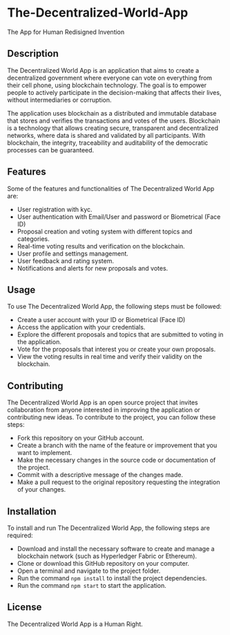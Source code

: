 # The-Decentralized-World-App

The App for Human Redisigned Invention


## Description

The Decentralized World App is an application that aims to create a decentralized government where everyone can vote on everything from their cell phone, using blockchain technology. The goal is to empower people to actively participate in the decision-making that affects their lives, without intermediaries or corruption.

The application uses blockchain as a distributed and immutable database that stores and verifies the transactions and votes of the users. Blockchain is a technology that allows creating secure, transparent and decentralized networks, where data is shared and validated by all participants. With blockchain, the integrity, traceability and auditability of the democratic processes can be guaranteed.

## Features

Some of the features and functionalities of The Decentralized World App are:

- User registration with kyc.
- User authentication with Email/User and password or Biometrical (Face ID)
- Proposal creation and voting system with different topics and categories.
- Real-time voting results and verification on the blockchain.
- User profile and settings management.
- User feedback and rating system.
- Notifications and alerts for new proposals and votes.

## Usage

To use The Decentralized World App, the following steps must be followed:

- Create a user account with your ID or Biometrical (Face ID)
- Access the application with your credentials.
- Explore the different proposals and topics that are submitted to voting in the application.
- Vote for the proposals that interest you or create your own proposals.
- View the voting results in real time and verify their validity on the blockchain.

## Contributing

The Decentralized World App is an open source project that invites collaboration from anyone interested in improving the application or contributing new ideas. To contribute to the project, you can follow these steps:

- Fork this repository on your GitHub account.
- Create a branch with the name of the feature or improvement that you want to implement.
- Make the necessary changes in the source code or documentation of the project.
- Commit with a descriptive message of the changes made.
- Make a pull request to the original repository requesting the integration of your changes.

## Installation

To install and run The Decentralized World App, the following steps are required:

- Download and install the necessary software to create and manage a blockchain network (such as Hyperledger Fabric or Ethereum).
- Clone or download this GitHub repository on your computer.
- Open a terminal and navigate to the project folder.
- Run the command `npm install` to install the project dependencies.
- Run the command `npm start` to start the application.

## License

The Decentralized World App is a Human Right.

